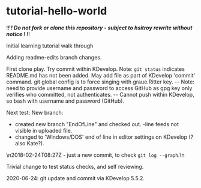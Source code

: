 # tutorial-hello-world
!********************************************************************************************!
!***** Do not fork or clone this repository - subject to hsitroy rewrite without notice *****!
!********************************************************************************************!

Initial learning tutorial walk through

Adding readme-edits branch changes.

First clone play. Try commit within KDevelop. Note: `git status` indicates README.md has not been added. May add file as part of KDevelop 'commit' command. git global config is to force singing with graue.Ritter key.
-- Note: need to provide username and password to access GitHub as gpg key only verifies who committed, not authenticates.
-- Cannot push within KDevelop, so bash with username and password (GitHub).

Next test: New branch:
- created new branch "EndOfLine" and checked out.
-line feeds not visible in uploaded file.
 - changed to 'Windows/DOS' end of line in editor settings on KDevelop (?also Kate?).

 \n2018-02-24T08:27Z - just a new commit, to check `git log --graph`.\n
 
 Trivial change to test status checks, and self reviewing.
 
 2020-06-24: git update and commit via KDevelop 5.5.2.
 

